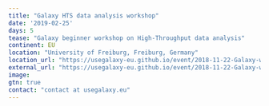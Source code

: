 ```yaml
---
title: "Galaxy HTS data analysis workshop"
date: '2019-02-25'
days: 5
tease: "Galaxy beginner workshop on High-Throughput data analysis"
continent: EU
location: "University of Freiburg, Freiburg, Germany"
location_url: "https://usegalaxy-eu.github.io/event/2018-11-22-Galaxy-workshop-February2019/#venue"
external_url: "https://usegalaxy-eu.github.io/event/2018-11-22-Galaxy-workshop-February2019/"
image:
gtn: true
contact: "contact at usegalaxy.eu"
---
```

